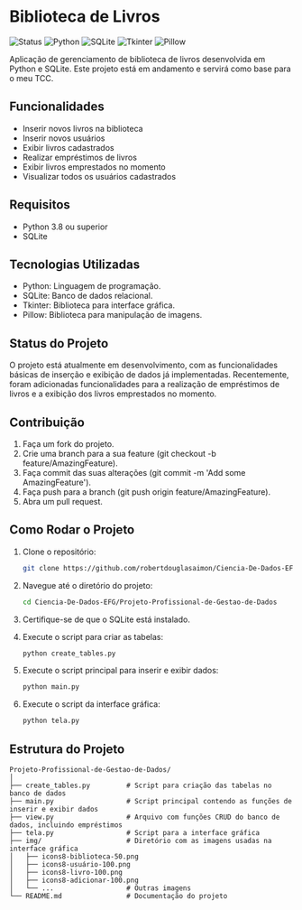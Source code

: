 # Biblioteca de Livros

![Status](https://img.shields.io/badge/status-in%20progress-yellow)
![Python](https://img.shields.io/badge/Python-3.8%2B-blue)
![SQLite](https://img.shields.io/badge/SQLite-3-green)
![Tkinter](https://img.shields.io/badge/Tkinter-GUI-orange)
![Pillow](https://img.shields.io/badge/Pillow-image%20processing-blueviolet)

Aplicação de gerenciamento de biblioteca de livros desenvolvida em Python e SQLite. Este projeto está em andamento e servirá como base para o meu TCC.

## Funcionalidades

- Inserir novos livros na biblioteca
- Inserir novos usuários
- Exibir livros cadastrados
- Realizar empréstimos de livros
- Exibir livros emprestados no momento
- Visualizar todos os usuários cadastrados

## Requisitos

- Python 3.8 ou superior
- SQLite

## Tecnologias Utilizadas

- Python: Linguagem de programação.
- SQLite: Banco de dados relacional.
- Tkinter: Biblioteca para interface gráfica.
- Pillow: Biblioteca para manipulação de imagens.

## Status do Projeto

O projeto está atualmente em desenvolvimento, com as funcionalidades básicas de inserção e exibição de dados já implementadas. Recentemente, foram adicionadas funcionalidades para a realização de empréstimos de livros e a exibição dos livros emprestados no momento.

## Contribuição

1. Faça um fork do projeto.
2. Crie uma branch para a sua feature (git checkout -b feature/AmazingFeature).
3. Faça commit das suas alterações (git commit -m 'Add some AmazingFeature').
4. Faça push para a branch (git push origin feature/AmazingFeature).
5. Abra um pull request.

## Como Rodar o Projeto

1. Clone o repositório:
    ```bash
    git clone https://github.com/robertdouglasaimon/Ciencia-De-Dados-EFG.git
    ```

2. Navegue até o diretório do projeto:
    ```bash
    cd Ciencia-De-Dados-EFG/Projeto-Profissional-de-Gestao-de-Dados
    ```

3. Certifique-se de que o SQLite está instalado.

4. Execute o script para criar as tabelas:
    ```bash
    python create_tables.py
    ```

5. Execute o script principal para inserir e exibir dados:
    ```bash
    python main.py
    ```

6. Execute o script da interface gráfica:
    ```bash
    python tela.py
    ```

## Estrutura do Projeto

```plaintext
Projeto-Profissional-de-Gestao-de-Dados/
│
├── create_tables.py         # Script para criação das tabelas no banco de dados
├── main.py                  # Script principal contendo as funções de inserir e exibir dados
├── view.py                  # Arquivo com funções CRUD do banco de dados, incluindo empréstimos
├── tela.py                  # Script para a interface gráfica
├── img/                     # Diretório com as imagens usadas na interface gráfica
│   ├── icons8-biblioteca-50.png
│   ├── icons8-usuário-100.png
│   ├── icons8-livro-100.png
│   ├── icons8-adicionar-100.png
│   └── ...                  # Outras imagens
└── README.md                # Documentação do projeto
